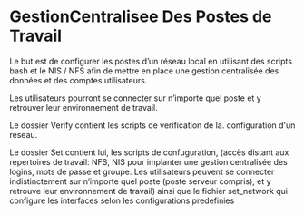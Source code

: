 # GestionCentralisee Des Postes de Travail
Le but est de configurer les postes d’un réseau local en utilisant des scripts bash et le NIS / NFS afin de mettre en place une gestion centralisée des données et des comptes utilisateurs.

Les utilisateurs pourront se connecter sur n’importe quel poste et y retrouver leur environnement de travail.

Le dossier Verify contient les scripts de verification de la. configuration d'un reseau.

Le dossier Set contient lui, les scripts de confuguration, (accès distant aux repertoires de travail: NFS, NIS pour implanter une gestion centralisée des logins, mots de passe et groupe. Les utilisateurs peuvent se connecter indistinctement sur n’importe quel poste (poste serveur compris), et y retrouve leur environnement de travail) ainsi que le fichier set_network qui configure les interfaces selon les configurations predefinies
